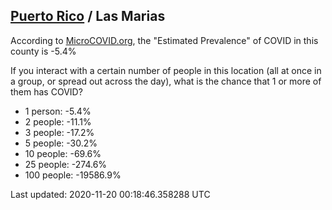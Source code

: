 
## [Puerto Rico](/united-states/puerto-rico) / Las Marias

According to [MicroCOVID.org](http://microcovid.org),
the "Estimated Prevalence" of COVID in this county is -5.4%

If you interact with a certain number of people in this location
(all at once in a group, or spread out across the day), what is the chance that
1 or more of them has COVID?

- 1 person: -5.4%
- 2 people: -11.1%
- 3 people: -17.2%
- 5 people: -30.2%
- 10 people: -69.6%
- 25 people: -274.6%
- 100 people: -19586.9%

Last updated: 2020-11-20 00:18:46.358288 UTC
